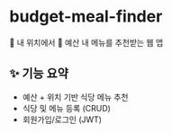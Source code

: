 # budget-meal-finder

📍 내 위치에서 📌 예산 내 메뉴를 추천받는 웹 앱

## ✨ 기능 요약
- 예산 + 위치 기반 식당 메뉴 추천
- 식당 및 메뉴 등록 (CRUD)
- 회원가입/로그인 (JWT)


